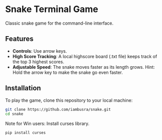 # Snake Terminal Game
Classic snake game for the command-line interface.

## Features
- **Controls**: Use arrow keys.
- **High Score Tracking**: A local highscore board (.txt file) keeps track of the top 3 highest scores.
- **Adjustable Speed**: The snake moves faster as its length grows. Hint: Hold the arrow key to make the snake go even faster. 

## Installation
To play the game, clone this repository to your local machine:

```bash
git clone https://github.com/iambusra/snake.git
cd snake
```

Note for Win users: Install curses library.
```bash
pip install curses
```

